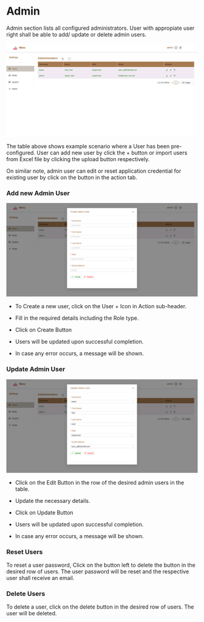 # Admin

Admin section lists all configured administrators. User with appropiate user right shall be able to add/ update or delete admin users.

![admin list](images/admin_list.png)

The table above shows example scenario where a User has been pre-configured. User can add new user by click the + button or import users from Excel file by clicking the upload button respectively.

On similar note, admin user can edit or reset application credential for existing user by click on the button in the action tab.

### Add new Admin User

![admin create](images/admin_create.png)

* To Create a new user, click on the User + Icon in Action sub-header.

* Fill in the required details including the Role type.

* Click on Create Button

* Users will be updated upon successful completion.

* In case any error occurs, a message will be shown.

### Update Admin User

![admin update](images/admin_update.png)

* Click on the Edit Button in the row of the desired admin users in the table.

* Update the necessary details.

* Click on Update Button

* Users will be updated upon successful completion.

* In case any error occurs, a message will be shown.

### Reset Users

To reset a user password, Click on the button left to delete the button in the desired row of users. The user password will be reset and the respective user shall receive an email.

### Delete Users

To delete a user, click on the delete button in the desired row of users. The user will be deleted.